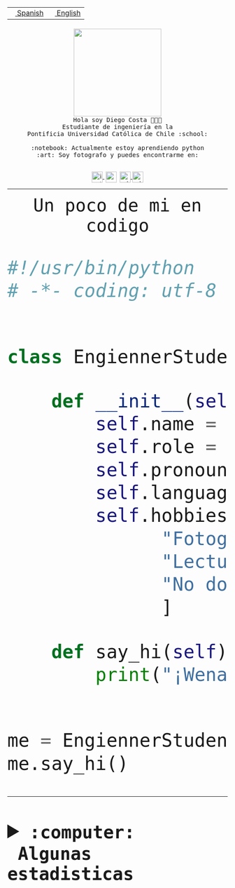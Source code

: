<table border="0"  align="right">
 <tr><td><a href="README.md"><img src="https://upload.wikimedia.org/wikipedia/commons/thumb/8/89/Bandera_de_Espa%C3%B1a.svg/1200px-Bandera_de_Espa%C3%B1a.svg.png" height="10"> Spanish</a></td>
 <td><a href="README.en.md"><img src="https://upload.wikimedia.org/wikipedia/commons/a/a4/Flag_of_the_United_States.svg" height="10"> English</a></td></tr>
</table><br><br><br>


<p align="center">
  <img src="https://github.com/diegocostares/diegocostares/blob/main/Images/aaa2.gif?raw=true" height="200px" weight="200px">
  <br><samp>
    Hola soy Diego Costa 👨🏻‍💻<br>
    Estudiante de ingeniería en la <br>
    Pontificia Universidad Católica de Chile :school:<br>
  <br>
    :notebook: Actualmente estoy aprendiendo python <br>
    :art: Soy fotografo y puedes encontrarme en: <br>
  <br></samp>
  
</p>

<p align="center">
   <a href="https://instagram.com/diegocosta_no" target="blank">
    <img 
    align="center" src="https://cdn.jsdelivr.net/npm/simple-icons@3.0.1/icons/instagram.svg" alt="instagram" height="25px" width="25px" />
  </a>
  <a style="border: 3px solid; color: white;"href="https://t.me/diegocosta_no" target="blank">
  <img
  align="center" alt="Telegram" width="25px" src="https://icons-for-free.com/iconfiles/png/512/Telegram-1324888767380505522.png" />
</a>
<a href="https://api.whatsapp.com/send?phone=56971897835&text=Hola!" target="blank">
  <img
  align="center" alt="wtsp" width="25px" src="https://img.icons8.com/pastel-glyph/2x/whatsapp--v2.png" />
</a>
<a href="https://www.linkedin.com/in/diego-costa-786249213/" target="blank">
  <img
  align="center" alt="wtsp" width="25px" src="https://img.icons8.com/metro/452/linkedin.png" />
</a>

  </a>
</p>

---


<p align="center"><font size="25"><samp>Un poco de mi en codigo</samp></front></p>


```python
#!/usr/bin/python
# -*- coding: utf-8 -*-


class EngiennerStudent:

    def __init__(self):
        self.name = "Diego Costa"
        self.role = "Estudiante"
        self.pronouns = "he/him"
        self.language_spoken = ["es_CL", "en_US"]
        self.hobbies = [
              "Fotografia",
              "Lectura",
              "No dormir",
              ]

    def say_hi(self):
        print("¡Wena mundo!")


me = EngiennerStudent()
me.say_hi()
```
---
<details>
  <summary><b><samp>:computer: &nbsp;Algunas estadisticas</samp></b></summary>
  <br/></p>

<!--START_SECTION:waka-->
![Code Time](http://img.shields.io/badge/Code%20Time-1%2C097%20hrs%2011%20mins-blue)

**Soy nocturno 🦉** 

```text
🌞 Mañana                 57 commits          ░░░░░░░░░░░░░░░░░░░░░░░░░   01.57 % 
🌆 Día                    1171 commits        ████████░░░░░░░░░░░░░░░░░   32.19 % 
🌃 Tarde                  1555 commits        ███████████░░░░░░░░░░░░░░   42.74 % 
🌙 Noche                  855 commits         ██████░░░░░░░░░░░░░░░░░░░   23.50 % 
```
📅 **Soy más productivo los Martes** 

```text
Lunes                    566 commits         ████░░░░░░░░░░░░░░░░░░░░░   15.56 % 
Martes                   628 commits         ████░░░░░░░░░░░░░░░░░░░░░   17.26 % 
Miércoles                480 commits         ███░░░░░░░░░░░░░░░░░░░░░░   13.19 % 
Jueves                   553 commits         ████░░░░░░░░░░░░░░░░░░░░░   15.20 % 
Viernes                  530 commits         ████░░░░░░░░░░░░░░░░░░░░░   14.57 % 
Sábado                   325 commits         ██░░░░░░░░░░░░░░░░░░░░░░░   08.93 % 
Domingo                  556 commits         ████░░░░░░░░░░░░░░░░░░░░░   15.28 % 
```


📊 **Esta semana me dediqué a** 

```text
🐱‍💻 Proyectos: 
t4                       5 hrs 12 mins       █████████░░░░░░░░░░░░░░░░   37.14 % 
2023-1-S4-Grupo2-Backend 3 hrs 18 mins       ██████░░░░░░░░░░░░░░░░░░░   23.66 % 
respaldo                 1 hr 26 mins        ███░░░░░░░░░░░░░░░░░░░░░░   10.26 % 
2023-1-S4-Grupo2-IA      1 hr 19 mins        ██░░░░░░░░░░░░░░░░░░░░░░░   09.46 % 
2023-1-S4-Grupo2-Scraper 1 hr 8 mins         ██░░░░░░░░░░░░░░░░░░░░░░░   08.14 % 
```


 Last Updated on 04/07/2023 20:23:04 UTC
<!--END_SECTION:waka-->
  
  

<p align="center"> <img src="https://github-readme-stats.vercel.app/api?username=diegocostares&show_icons=true&theme=ayu-mirage" alt="abhisheknaiidu" /></p>
 
</details>
